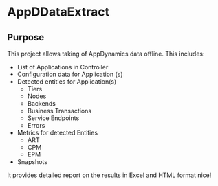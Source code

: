 # AppDDataExtract

## Purpose

This project allows taking of AppDynamics data offline. This includes:
- List of Applications in Controller
- Configuration data for Application (s)
- Detected entities for Application(s) 
    - Tiers
	- Nodes
	- Backends
	- Business Transactions
	- Service Endpoints
	- Errors
- Metrics for detected Entities
	- ART
	- CPM
	- EPM
- Snapshots

It provides detailed report on the results in Excel and HTML format
nice!